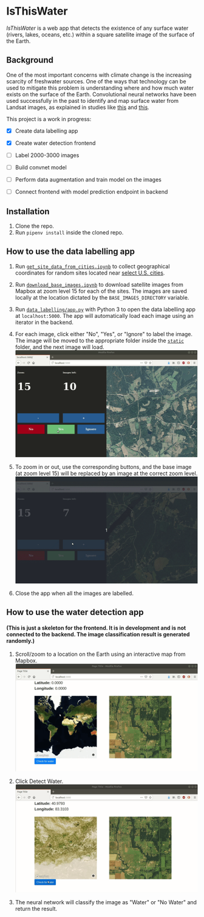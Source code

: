 # IsThisWater

_IsThisWater_ is a web app that detects the existence of any surface water (rivers, lakes, oceans, etc.) within a square satellite image of the surface of the Earth.


## Background

One of the most important concerns with climate change is the increasing scarcity of freshwater sources. One of the ways that technology can be used to mitigate this problem is understanding where and how much water exists on the surface of the Earth. Convolutional neural networks have been used successfully in the past to identify and map surface water from Landsat images, as explained in studies like <a href="https://www.tandfonline.com/doi/pdf/10.1080/17538947.2015.1026420?needAccess=true&">this</a> and <a href="http://live.ece.utexas.edu/publications/2017/isikdogan2017surface.pdf">this</a>.

This project is a work in progress:

- [x] Create data labelling app
- [x] Create water detection frontend
- [ ] Label 2000-3000 images
- [ ] Build convnet model
- [ ] Perform data augmentation and train model on the images
- [ ] Connect frontend with model prediction endpoint in backend


## Installation

1. Clone the repo.
2. Run `pipenv install` inside the cloned repo.


## How to use the data labelling app

1. Run [`get_site_data_from_cities.ipynb`](data_labelling/notebooks/get_site_data_from_cities.ipynb) to collect geographical coordinates for random sites located near [select U.S. cities](data_labelling/json/cities.json).

2. Run [`download_base_images.ipynb`](data_labelling/notebooks/download_base_images.ipynb) to download satellite images from Mapbox at zoom level 15 for each of the sites. The images are saved locally at the location dictated by the `BASE_IMAGES_DIRECTORY` variable.

3. Run [`data_labelling/app.py`](data_labelling/app.py) with Python 3 to open the data labelling app at `localhost:5000`. The app will automatically load each image using an iterator in the backend.

4. For each image, click either "No", "Yes", or "Ignore" to label the image. The image will be moved to the appropriate folder inside the [`static`](data_labelling/static) folder, and the next image will load.
![GIF of scroll/zoom](gifs/yes-no.gif)

5. To zoom in or out, use the corresponding buttons, and the base image (at zoom level 15) will be replaced by an image at the correct zoom level.
![GIF of scroll/zoom](gifs/zoom-in-out.gif)

6. Close the app when all the images are labelled.


## How to use the water detection app
#### (This is just a skeleton for the frontend. It is in development and is not connected to the backend. The image classification result is generated randomly.)
1. Scroll/zoom to a location on the Earth using an interactive map from Mapbox.
![GIF of scroll/zoom](gifs/scroll.gif)

2. Click Detect Water.
![GIF of clicking the button](gifs/check-for-water.gif)

3. The neural network will classify the image as "Water" or "No Water" and return the result. 
